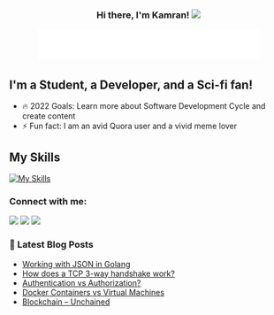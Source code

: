 <h3 align="center">
  Hi there, I'm Kamran!
  <img src="https://media.giphy.com/media/hvRJCLFzcasrR4ia7z/giphy.gif" width="28">
</h3>

<!-- Typing SVG -->
<p align="center">
  <img src="desc.svg" width="400">
</p>

## I'm a Student, a Developer, and a Sci-fi fan!
- 🔥  2022 Goals: Learn more about Software Development Cycle and create content
- ⚡ Fun fact: I am an avid Quora user and a vivid meme lover

## My Skills
[![My Skills](https://skills.thijs.gg/icons?i=golang,python,mysql,postgresql,docker,kubernetes,aws&theme=light)](https://skills.thijs.gg)

### Connect with me:
[<img height="30" src="https://img.shields.io/badge/linkedin-blue.svg?&style=for-the-badge&logo=linkedin&logoColor=white" />][linkedin]
[<img height="30" src="https://img.shields.io/badge/hashnode-blue.svg?&style=for-the-badge&logo=hashnode&logoColor=white" />][hashnode]
[<img height="30" src="https://img.shields.io/badge/twitter-blue.svg?&style=for-the-badge&logo=twitter&logoColor=white" />][twitter]


### 📕 Latest Blog Posts
<!-- BLOG-POST-LIST:START -->
- [Working with JSON in Golang](https://skamranahmed.hashnode.dev/working-with-json-in-golang)
- [How does a TCP 3-way handshake work?](https://skamranahmed.hashnode.dev/how-does-a-tcp-3-way-handshake-work)
- [Authentication vs Authorization?](https://skamranahmed.hashnode.dev/authentication-vs-authorization)
- [Docker Containers vs Virtual Machines](https://skamranahmed.hashnode.dev/docker-containers-vs-virtual-machines)
- [Blockchain – Unchained](https://skamranahmed.medium.com/blockchain-unchained-db8f2c6e1d6e)
<!-- BLOG-POST-LIST:END -->

[linkedin]: https://www.linkedin.com/in/skamranahmed/
[hashnode]: https://skamranahmed.hashnode.dev/
[twitter]: https://twitter.com/syedkahmed14/
